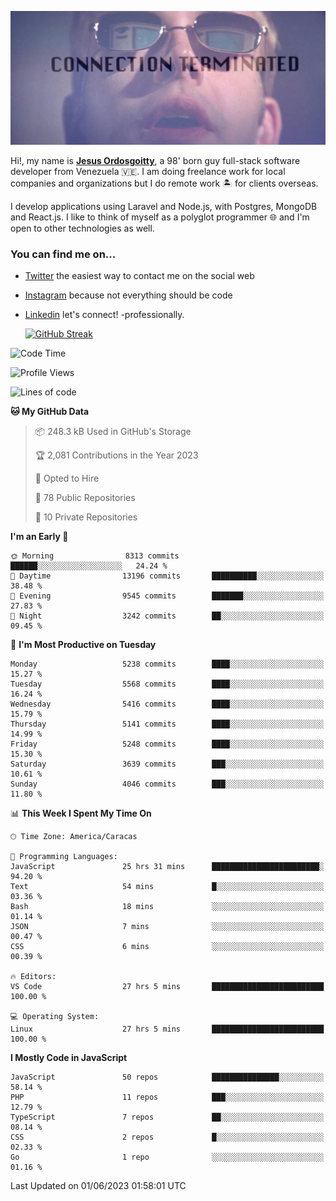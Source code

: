 ![hackers movie reference](./disconnected.jpg)

Hi!, my name is [**Jesus Ordosgoitty**](https://jodaz.xyz), a 98' born guy full-stack software developer from Venezuela 🇻🇪. I am doing freelance work for local companies and organizations but I do remote work 🏝️ for clients overseas. 

I develop applications using Laravel and Node.js, with Postgres, MongoDB and React.js. I like to think of myself as a polyglot programmer 🌐 and I'm open to other technologies as well.

### You can find me on...

- [Twitter](https://twitter.com/jodaz_) the easiest way to contact me on the social web
- [Instagram](https://instagram.com/jodaz_) because not everything should be code
- [Linkedin](https://linkedin.com/in/jodaz) let's connect! -professionally.


    [![GitHub Streak](https://streak-stats.demolab.com?user=jodaz&theme=tokyonight)](https://git.io/streak-stats)

<!--START_SECTION:waka-->
![Code Time](http://img.shields.io/badge/Code%20Time-3%2C944%20hrs%2027%20mins-blue)

![Profile Views](http://img.shields.io/badge/Profile%20Views-0-blue)

![Lines of code](https://img.shields.io/badge/From%20Hello%20World%20I%27ve%20Written-98.0%20million%20lines%20of%20code-blue)

**🐱 My GitHub Data** 

> 📦 248.3 kB Used in GitHub's Storage 
 > 
> 🏆 2,081 Contributions in the Year 2023
 > 
> 💼 Opted to Hire
 > 
> 📜 78 Public Repositories 
 > 
> 🔑 10 Private Repositories 
 > 
**I'm an Early 🐤** 

```text
🌞 Morning                8313 commits        ██████░░░░░░░░░░░░░░░░░░░   24.24 % 
🌆 Daytime                13196 commits       ██████████░░░░░░░░░░░░░░░   38.48 % 
🌃 Evening                9545 commits        ███████░░░░░░░░░░░░░░░░░░   27.83 % 
🌙 Night                  3242 commits        ██░░░░░░░░░░░░░░░░░░░░░░░   09.45 % 
```
📅 **I'm Most Productive on Tuesday** 

```text
Monday                   5238 commits        ████░░░░░░░░░░░░░░░░░░░░░   15.27 % 
Tuesday                  5568 commits        ████░░░░░░░░░░░░░░░░░░░░░   16.24 % 
Wednesday                5416 commits        ████░░░░░░░░░░░░░░░░░░░░░   15.79 % 
Thursday                 5141 commits        ████░░░░░░░░░░░░░░░░░░░░░   14.99 % 
Friday                   5248 commits        ████░░░░░░░░░░░░░░░░░░░░░   15.30 % 
Saturday                 3639 commits        ███░░░░░░░░░░░░░░░░░░░░░░   10.61 % 
Sunday                   4046 commits        ███░░░░░░░░░░░░░░░░░░░░░░   11.80 % 
```


📊 **This Week I Spent My Time On** 

```text
🕑︎ Time Zone: America/Caracas

💬 Programming Languages: 
JavaScript               25 hrs 31 mins      ████████████████████████░   94.20 % 
Text                     54 mins             █░░░░░░░░░░░░░░░░░░░░░░░░   03.36 % 
Bash                     18 mins             ░░░░░░░░░░░░░░░░░░░░░░░░░   01.14 % 
JSON                     7 mins              ░░░░░░░░░░░░░░░░░░░░░░░░░   00.47 % 
CSS                      6 mins              ░░░░░░░░░░░░░░░░░░░░░░░░░   00.39 % 

🔥 Editors: 
VS Code                  27 hrs 5 mins       █████████████████████████   100.00 % 

💻 Operating System: 
Linux                    27 hrs 5 mins       █████████████████████████   100.00 % 
```

**I Mostly Code in JavaScript** 

```text
JavaScript               50 repos            ███████████████░░░░░░░░░░   58.14 % 
PHP                      11 repos            ███░░░░░░░░░░░░░░░░░░░░░░   12.79 % 
TypeScript               7 repos             ██░░░░░░░░░░░░░░░░░░░░░░░   08.14 % 
CSS                      2 repos             █░░░░░░░░░░░░░░░░░░░░░░░░   02.33 % 
Go                       1 repo              ░░░░░░░░░░░░░░░░░░░░░░░░░   01.16 % 
```




 Last Updated on 01/06/2023 01:58:01 UTC
<!--END_SECTION:waka-->
